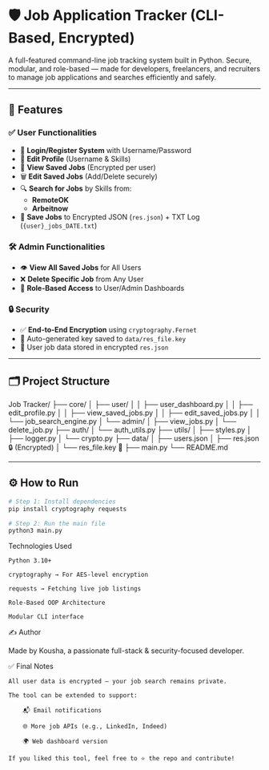 # 🛡️ Job Application Tracker (CLI-Based, Encrypted)

A full-featured command-line job tracking system built in Python. Secure, modular, and role-based — made for developers, freelancers, and recruiters to manage job applications and searches efficiently and safely.

---

## 🚀 Features

### ✅ User Functionalities

- 🔐 **Login/Register System** with Username/Password
- 📝 **Edit Profile** (Username & Skills)
- 📄 **View Saved Jobs** (Encrypted per user)
- 🗑️ **Edit Saved Jobs** (Add/Delete securely)
- 🔍 **Search for Jobs** by Skills from:
  - **RemoteOK**
  - **Arbeitnow**
- 💾 **Save Jobs** to Encrypted JSON (`res.json`) + TXT Log (`{user}_jobs_DATE.txt`)

### 🛠️ Admin Functionalities

- 👁️ **View All Saved Jobs** for All Users
- ❌ **Delete Specific Job** from Any User
- 📜 **Role-Based Access** to User/Admin Dashboards

### 🔒 Security

- ✅ **End-to-End Encryption** using `cryptography.Fernet`
- 🔑 Auto-generated key saved to `data/res_file.key`
- 🔏 User job data stored in encrypted `res.json`

---

## 🗂️ Project Structure

Job Tracker/
├── core/
│ ├── user/
│ │ ├── user_dashboard.py
│ │ ├── edit_profile.py
│ │ ├── view_saved_jobs.py
│ │ ├── edit_saved_jobs.py
│ │ └── job_search_engine.py
│ └── admin/
│ ├── view_jobs.py
│ └── delete_job.py
├── auth/
│ └── auth_utils.py
├── utils/
│ ├── styles.py
│ ├── logger.py
│ └── crypto.py
├── data/
│ ├── users.json
│ ├── res.json 🔒 (Encrypted)
│ └── res_file.key 🔑
├── main.py
└── README.md

---

## ⚙️ How to Run

```bash
# Step 1: Install dependencies
pip install cryptography requests

# Step 2: Run the main file
python3 main.py
```

Technologies Used

    Python 3.10+

    cryptography → For AES-level encryption

    requests → Fetching live job listings

    Role-Based OOP Architecture

    Modular CLI interface

✍️ Author

Made by Kousha, a passionate full-stack & security-focused developer.

✅ Final Notes

    All user data is encrypted — your job search remains private.

    The tool can be extended to support:

        📬 Email notifications

        🌐 More job APIs (e.g., LinkedIn, Indeed)

        🌍 Web dashboard version

    If you liked this tool, feel free to ⭐ the repo and contribute!
